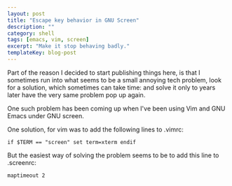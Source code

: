 ```yaml
---
layout: post
title: "Escape key behavior in GNU Screen"
description: ""
category: shell
tags: [emacs, vim, screen]
excerpt: "Make it stop behaving badly."
templateKey: blog-post
---
```

Part of the reason I decided to start publishing things here, is that I sometimes run into what seems to be a small annoying tech problem, look for a solution, which sometimes can take time: and solve it only to years later have the very same problem pop up again. 

One such problem has been coming up when I've been using Vim and GNU Emacs under GNU screen. 

One solution, for vim was to add the following lines to .vimrc:

`if $TERM == "screen"
    set term=xterm
endif`

But the easiest way of solving the problem seems to be to add this line to .screenrc:

`maptimeout 2`


